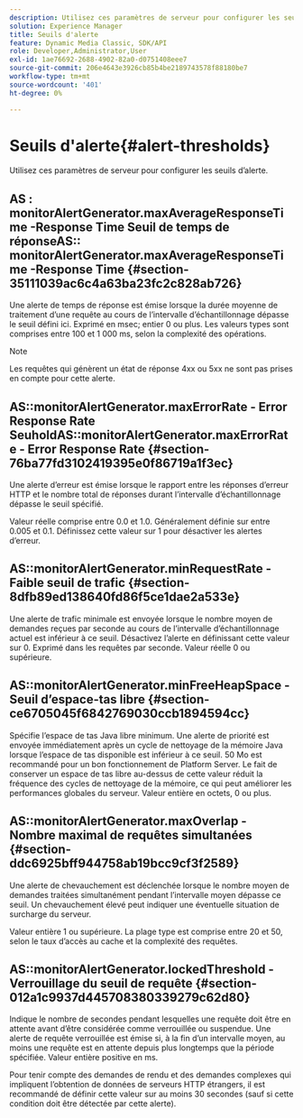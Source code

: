 ```yaml
---
description: Utilisez ces paramètres de serveur pour configurer les seuils d’alerte.
solution: Experience Manager
title: Seuils d'alerte
feature: Dynamic Media Classic, SDK/API
role: Developer,Administrator,User
exl-id: 1ae76692-2688-4902-82a0-d0751408eee7
source-git-commit: 206e4643e3926cb85b4be2189743578f88180be7
workflow-type: tm+mt
source-wordcount: '401'
ht-degree: 0%

---
```


# Seuils d&#39;alerte{#alert-thresholds}

Utilisez ces paramètres de serveur pour configurer les seuils d’alerte.

## AS : monitorAlertGenerator.maxAverageResponseTime -Response Time Seuil de temps de réponseAS:: monitorAlertGenerator.maxAverageResponseTime -Response Time {#section-35111039ac6c4a63ba23fc2c828ab726}

Une alerte de temps de réponse est émise lorsque la durée moyenne de traitement d’une requête au cours de l’intervalle d’échantillonnage dépasse le seuil défini ici. Exprimé en msec; entier 0 ou plus. Les valeurs types sont comprises entre 100 et 1 000 ms, selon la complexité des opérations.

>[!NOTE]
>
>Les requêtes qui génèrent un état de réponse 4xx ou 5xx ne sont pas prises en compte pour cette alerte.

## AS::monitorAlertGenerator.maxErrorRate - Error Response Rate SeuholdAS::monitorAlertGenerator.maxErrorRate - Error Response Rate {#section-76ba77fd3102419395e0f86719a1f3ec}

Une alerte d’erreur est émise lorsque le rapport entre les réponses d’erreur HTTP et le nombre total de réponses durant l’intervalle d’échantillonnage dépasse le seuil spécifié.

Valeur réelle comprise entre 0.0 et 1.0. Généralement définie sur entre 0.005 et 0.1. Définissez cette valeur sur 1 pour désactiver les alertes d’erreur.

## AS::monitorAlertGenerator.minRequestRate - Faible seuil de trafic {#section-8dfb89ed138640fd86f5ce1dae2a533e}

Une alerte de trafic minimale est envoyée lorsque le nombre moyen de demandes reçues par seconde au cours de l’intervalle d’échantillonnage actuel est inférieur à ce seuil. Désactivez l’alerte en définissant cette valeur sur 0. Exprimé dans les requêtes par seconde. Valeur réelle 0 ou supérieure.

## AS::monitorAlertGenerator.minFreeHeapSpace - Seuil d’espace-tas libre {#section-ce6705045f6842769030ccb1894594cc}

Spécifie l’espace de tas Java libre minimum. Une alerte de priorité est envoyée immédiatement après un cycle de nettoyage de la mémoire Java lorsque l’espace de tas disponible est inférieur à ce seuil. 50 Mo est recommandé pour un bon fonctionnement de Platform Server. Le fait de conserver un espace de tas libre au-dessus de cette valeur réduit la fréquence des cycles de nettoyage de la mémoire, ce qui peut améliorer les performances globales du serveur. Valeur entière en octets, 0 ou plus.

## AS::monitorAlertGenerator.maxOverlap - Nombre maximal de requêtes simultanées {#section-ddc6925bff944758ab19bcc9cf3f2589}

Une alerte de chevauchement est déclenchée lorsque le nombre moyen de demandes traitées simultanément pendant l’intervalle moyen dépasse ce seuil. Un chevauchement élevé peut indiquer une éventuelle situation de surcharge du serveur.

Valeur entière 1 ou supérieure. La plage type est comprise entre 20 et 50, selon le taux d’accès au cache et la complexité des requêtes.

## AS::monitorAlertGenerator.lockedThreshold - Verrouillage du seuil de requête {#section-012a1c9937d445708380339279c62d80}

Indique le nombre de secondes pendant lesquelles une requête doit être en attente avant d’être considérée comme verrouillée ou suspendue. Une alerte de requête verrouillée est émise si, à la fin d’un intervalle moyen, au moins une requête est en attente depuis plus longtemps que la période spécifiée. Valeur entière positive en ms.

Pour tenir compte des demandes de rendu et des demandes complexes qui impliquent l’obtention de données de serveurs HTTP étrangers, il est recommandé de définir cette valeur sur au moins 30 secondes (sauf si cette condition doit être détectée par cette alerte).
